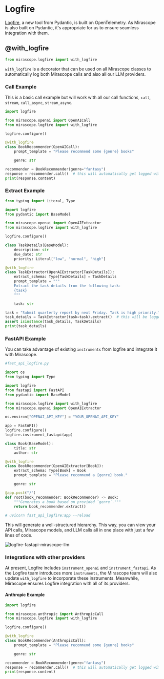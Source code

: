 # Logfire

[Logfire](https://docs.pydantic.dev/logfire/), a new tool from Pydantic, is built on OpenTelemetry. As Mirascope is also built on Pydantic, it's appropriate for us to ensure seamless integration with them.

## @with_logfire

```python
from mirascope.logfire import with_logfire
```

`with_logfire` is a decorator that can be used on all Mirascope classes to automatically log both Mirascope calls and also all our LLM providers.

### Call Example

This is a basic call example but will work with all our call functions, `call`, `stream`, `call_async`, `stream_async`.

```python
import logfire

from mirascope.openai import OpenAICall
from mirascope.logfire import with_logfire

logfire.configure()

@with_logfire
class BookRecommender(OpenAICall):
    prompt_template = "Please recommend some {genre} books"

    genre: str

recommender = BookRecommender(genre="fantasy")
response = recommender.call()  # this will automatically get logged with logfire
print(response.content)
```

### Extract Example

```python
from typing import Literal, Type

import logfire
from pydantic import BaseModel

from mirascope.openai import OpenAIExtractor
from mirascope.logfire import with_logfire

logfire.configure()

class TaskDetails(BaseModel):
    description: str
    due_date: str
    priority: Literal["low", "normal", "high"]

@with_logfire
class TaskExtractor(OpenAIExtractor[TaskDetails]):
    extract_schema: Type[TaskDetails] = TaskDetails
    prompt_template = """
    Extract the task details from the following task:
    {task}
    """

    task: str

task = "Submit quarterly report by next Friday. Task is high priority."
task_details = TaskExtractor(task=task).extract()  # this will be logged automatically with logfire
assert isinstance(task_details, TaskDetails)
print(task_details)
```

### FastAPI Example

You can take advantage of existing `instruments` from logfire and integrate it with Mirascope.

```python
#fast_api_logfire.py

import os
from typing import Type

import logfire
from fastapi import FastAPI
from pydantic import BaseModel

from mirascope.logfire import with_logfire
from mirascope.openai import OpenAIExtractor

os.environ["OPENAI_API_KEY"] = "YOUR_OPENAI_API_KEY"

app = FastAPI()
logfire.configure()
logfire.instrument_fastapi(app)

class Book(BaseModel):
    title: str
    author: str

@with_logfire
class BookRecommender(OpenAIExtractor[Book]):
    extract_schema: Type[Book] = Book
    prompt_template = "Please recommend a {genre} book."

    genre: str

@app.post("/")
def root(book_recommender: BookRecommender) -> Book:
    """Generates a book based on provided `genre`."""
    return book_recommender.extract()
    
# uvicorn fast_api_logfire:app --reload
```

This will generate a well-structured hierarchy. This way, you can view your API calls, Mirascope models, and LLM calls all in one place with just a few lines of code.

![logfire-fastapi-mirascope-llm]()

### Integrations with other providers

At present, Logfire includes `instrument_openai` and `instrument_fastapi`. As the Logfire team introduces more `instruments`, the Mirascope team will also update `with_logfire` to incorporate these instruments. Meanwhile, Mirascope ensures Logfire integration with all of its providers.

#### Anthropic Example

```python
import logfire

from mirascope.anthropic import AnthropicCall
from mirascope.logfire import with_logfire

logfire.configure()

@with_logfire
class BookRecommender(AnthropicCall):
    prompt_template = "Please recommend some {genre} books"

    genre: str

recommender = BookRecommender(genre="fantasy")
response = recommender.call()  # this will automatically get logged with logfire
print(response.content)
```
